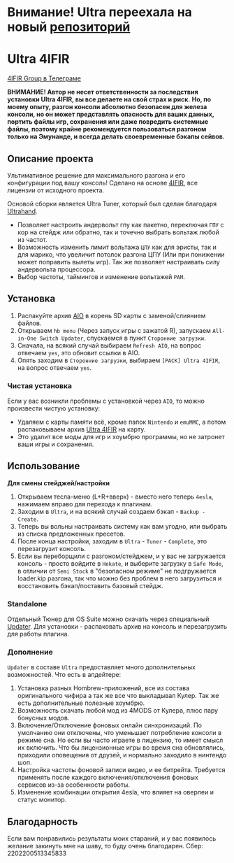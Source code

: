 # Внимание! Ultra переехала на новый [репозиторий](https://github.com/Ultra-NX/Ultra) 

# Ultra 4IFIR

[4IFIR Group в Телеграме](https://t.me/UltraNX)

**ВНИМАНИЕ! Автор не несет ответственности за последствия установки Ultra 4IFIR, вы все делаете на свой страх и риск.**
**Но, по моему опыту, разгон консоли абсолютно безопасен для железа консоли, но он может представлять опасность для ваших данных, портить файлы игр, сохранения или даже повредить системные файлы, поэтому крайне рекомендуется пользоваться разгоном только на Эмунанде, и всегда делать своевременные бэкапы сейвов.**

## Описание проекта
Ультимативное решение для максимального разгона и его конфигурации под вашу консоль!
Сделано на основе [4IFIR](https://github.com/rashevskyv/4IFIR), все лицензии от исходного проекта.

Основой сборки является Ultra Tuner, который был сделан благодаря [Ultrahand](https://github.com/ppkantorski/Ultrahand-Overlay).
- Позволяет настроить андервольт гпу как пакетно, переключая `ГПУ` с кор на стейдж или обратно, так и точечно выбрать вольтаж любой из частот.
- Возможность изменить лимит вольтажа `ЦПУ` как для эристы, так и для марико, что увеличит потолок разгона ЦПУ (Или при понижении может поправить вылеты игр). Так же позволяет настраивать силу андервольта процессора.
- Выбор частоты, таймингов и изменение вольтажей `РАМ`.


## Установка
1. Распакуйте архив [AIO](https://github.com/redraz/Ultra-4ifir/raw/main/AIO/AIO.zip) в корень SD карты с заменой/слиянием файлов.
2. Открываем `hb menu` (Через запуск игры с зажатой R), запускаем `All-in-One Switch Updater`, спускаемся в пункт `Сторонние загрузки`.
3. Сначала, на всякий случай выбираем `Refresh AIO`, на вопрос отвечаем `yes`, это обновит ссылки в AIO.
4. Опять заходим в `Сторонние загрузки`, выбираем `[PACK] Ultra 4IFIR`, на вопрос отвечаем `yes`.

### Чистая установка
Если у вас возникли проблемы с установкой через `AIO`, то можно произвести чистую установку:
- Удаляем с карты памяти всё, кроме папок `Nintendo` и `emuMMC`, а потом распаковываем архив [Ultra 4IFIR](https://github.com/redraz/Ultra-4ifir/raw/main/Ultra%204IFIR/Ultra%204IFIR.zip) на карту.
- Это удалит все моды для игр и хоумбрю программы, но не затронет ваши игры и сохранения.


## Использование
**Для смены стейджей/настройки**
1. Открываем тесла-меню (L+R+вверх) - вместо него теперь `4esla`, нажимаем вправо для перехода к плагинам.
2. Заходим в `Ultra`, и на всякий случай создаем бэкап - `Backup - Create`.
3. Теперь вы вольны настраивать систему как вам угодно, или выбрать из списка предложенных пресетов.
4. После конца настройки, заходим в `Ultra` - `Tuner` - `Complete`, это перезагрузит консоль.
5. Если вы переборщили с разгоном/стейджем, и у вас не загружается консоль - просто войдите в `Hekate`, и выберите загрузку в `Safe Mode`, в отличии от `Semi Stock` в "безопасном режиме" не подгружается loader.kip разгона, так что можно без проблем в него загрузиться и восстановить бэкап/поставить базовый стейдж.


### Standalone
Отдельный Тюнер для OS Suite можно скачать через специальный [Updater](https://github.com/redraz/Ultra-4ifir/raw/main/Packages/Standalone%20Pack.zip). Для установки - распаковать архив на консоль и перезагрузить для работы плагина.


### Дополнение
`Updater` в составе `Ultra` предоставляет много дополнительных возможностей.
Что есть в апдейтере:
1. Установка разных Hombrew-приложений, все из состава оригинального чифира а так же все что выкладывал Кулер. Так же есть дополнительные полезные хоумбрю.
2. Возможность скачать любой мод из 4MODS от Кулера, плюс пару бонусных модов.
3. Включение/Отключение фоновых онлайн синхронизаций. По умолчанию они отключены, что уменьшает потребление консоли в режиме сна. Но если вы часто играете в лицензию, то имеет смысл их включить. Что бы лицензионные игры во время сна обновлялись, приходили оповещения от друзей, и нормально заходило в нинтендо шоп.
4. Настройка частоты фоновой записи видео, и ее битрейта. Требуется применять после каждого включения/отключения фоновых сервисов из-за особенности работы.
5. Изменение комбинации открытия 4esla, что влияет на оверлеи и статус монитор.


## Благодарность
Если вам понравились результаты моих стараний, и у вас появилось желание закинуть мне на шаву, то буду очень благодарен.
Сбер: 2202200513345833

